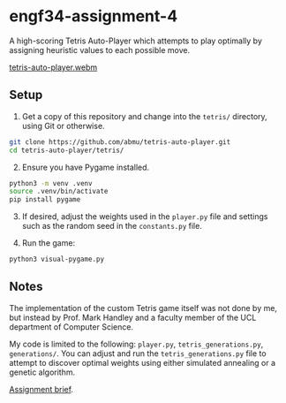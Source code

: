 # engf34-assignment-4

A high-scoring Tetris Auto-Player which attempts to play optimally by assigning heuristic values to each possible move.

[tetris-auto-player.webm](https://github.com/user-attachments/assets/9c4c7f64-1fde-47d1-9981-93659a90ac99)

## Setup

1. Get a copy of this repository and change into the `tetris/` directory, using Git or otherwise.

```bash
git clone https://github.com/abmu/tetris-auto-player.git
cd tetris-auto-player/tetris/
```

2. Ensure you have Pygame installed.

```bash
python3 -m venv .venv
source .venv/bin/activate
pip install pygame
```

3. If desired, adjust the weights used in the `player.py` file and settings such as the random seed in the `constants.py` file.

4. Run the game:

```bash
python3 visual-pygame.py
```

## Notes

The implementation of the custom Tetris game itself was not done by me, but instead by Prof. Mark Handley and a faculty member of the UCL department of Computer Science.

My code is limited to the following: `player.py`, `tetris_generations.py`, `generations/`. You can adjust and run the `tetris_generations.py` file to attempt to discover optimal weights using either simulated annealing or a genetic algorithm.

[Assignment brief](https://github.com/mhandley/ENGF34-2023/blob/main/assignments/assignment4/assignment4.pdf).

